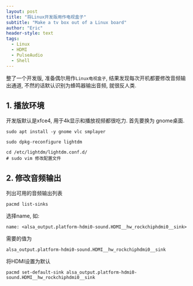 ```yaml
---
layout: post
title: "将Linux开发版用作电视盒子"
subtitle: "Make a tv box out of a Linux board"
author: "Eric"
header-style: text
tags:
  - Linux
  - HDMI
  - PulseAudio
  - Shell
---
```






整了一个开发版, 准备偶尔用作`Linux电视盒子`, 结果发现每次开机都要修改音频输出通道, 不然的话默认识别为蜂鸣器输出音频, 就很反人类. 



## 1. 播放环境



开发版默认是xfce4, 用于4k显示和播放视频都很吃力. 首先要换为 gnome桌面.



```shell
sudo apt install -y gnome vlc smplayer
```

```shell
sudo dpkg-reconfigure lightdm
```

```shell
cd /etc/lightdm/lightdm.conf.d/
# sudo vim 修改配置文件
```





## 2. 修改音频输出



列出可用的音频输出列表

```shell
pacmd list-sinks
```

选择name, 如:

```shell
name: <alsa_output.platform-hdmi0-sound.HDMI__hw_rockchiphdmi0__sink>
```

需要的值为

```shell
alsa_output.platform-hdmi0-sound.HDMI__hw_rockchiphdmi0__sink
```



将HDMI设置为默认

```shell
pacmd set-default-sink alsa_output.platform-hdmi0-sound.HDMI__hw_rockchiphdmi0__sink
```

